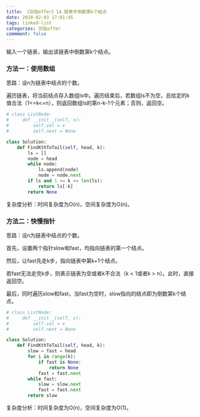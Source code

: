 ```yaml
---
title: 《剑指offer》14.链表中倒数第k个结点
date: 2020-02-03 17:01:45
tags: linked-list
categories: 剑指offer
commment: false
---
```


输入一个链表，输出该链表中倒数第k个结点。

<!--more-->

### 方法一：使用数组

思路：设n为链表中结点的个数。

遍历链表，将当前结点存入数组ls中。遍历结束后，若数组ls不为空，且给定的k值合法（1<=k<=n），则返回数组ls的第n-k-1个元素；否则，返回空。

```python
# class ListNode:
#     def __init__(self, x):
#         self.val = x
#         self.next = None

class Solution:
    def FindKthToTail(self, head, k):
        ls = []
        node = head
        while node:
            ls.append(node)
            node = node.next
        if ls and 1 <= k <= len(ls):
            return ls[-k]
        return None
```

复杂度分析：时间复杂度为O(n)，空间复杂度为O(n)。

### 方法二：快慢指针

思路：设n为链表中结点的个数。

首先，设置两个指针slow和fast，均指向链表的第一个结点。

然后，让fast先走k步，指向链表中第k+1个结点。

若fast无法走完k步，则表示链表为空或者k不合法（k < 1或者k > n）。此时，直接返回空。

最后，同时遍历slow和fast，当fast为空时，slow指向的结点即为倒数第k个结点。

```python
# class ListNode:
#     def __init__(self, x):
#         self.val = x
#         self.next = None

class Solution:
    def FindKthToTail(self, head, k):
        slow = fast = head
        for i in range(k):
            if fast is None:
                return None
            fast = fast.next
        while fast:
            slow = slow.next
            fast = fast.next
        return slow
```

复杂度分析：时间复杂度为O(n)，空间复杂度为O(1)。

